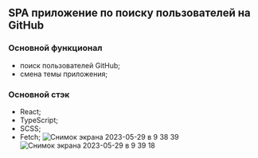 ## SPA приложение по поиску пользователей на GitHub
### Основной функционал
- поиск пользователей GitHub;
- смена темы приложения;

### Основной стэк
- React;
- TypeScript;
- SCSS;
- Fetch;
![Снимок экрана 2023-05-29 в 9 38 39](https://github.com/MariaGrom/devfinder/assets/102763756/2dd993d7-ede0-4090-902a-93962e4d2dba)
![Снимок экрана 2023-05-29 в 9 39 18](https://github.com/MariaGrom/devfinder/assets/102763756/ae542dc5-100e-4ea2-bb27-e0a4d821e133)
